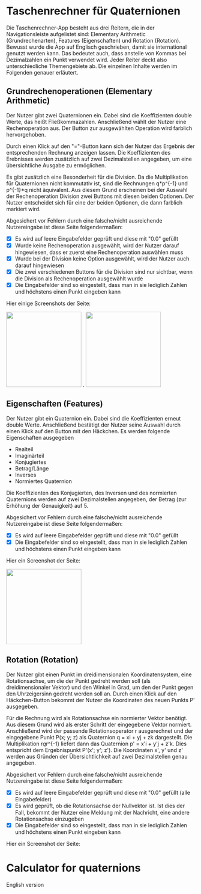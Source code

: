 # Taschenrechner für Quaternionen 
Die Taschenrechner-App besteht aus drei Reitern, die in der Navigationsleiste aufgelistet sind: Elementary Arithmetic (Grundrechenarten), Features (Eigenschaften) und Rotation (Rotation). Bewusst wurde die App auf Englisch geschrieben, damit sie international genutzt werden kann. Das bedeutet auch, dass anstelle von Kommas bei Dezimalzahlen ein Punkt verwendet wird. Jeder Reiter deckt also unterschiedliche Themengebiete ab. Die einzelnen Inhalte werden im Folgenden genauer erläutert.
## Grundrechenoperationen (Elementary Arithmetic) 
Der Nutzer gibt zwei Quaternionen ein. Dabei sind die Koeffizienten double Werte, das heißt Fließkommazahlen. 
Anschließend wählt der Nutzer eine Rechenoperation aus. Der Button zur ausgewählten Operation wird farblich hervorgehoben. 

Durch einen Klick auf den "="-Button kann sich der Nutzer das Ergebnis der entsprechenden Rechnung anzeigen lassen. Die Koeffizienten des Erebnisses werden zusätzlich auf zwei Dezimalstellen angegeben, um eine übersichtliche Ausgabe zu ermöglichen. 

Es gibt zusätzlich eine Besonderheit für die Division. Da die Multiplikation für Quaternionen nicht kommutativ ist, sind die Rechnungen q*p^{-1} und p^{-1}*q nicht äquivalent. Aus diesem Grund erscheinen bei der Auswahl der Rechenoperation Division zwei Buttons mit diesen beiden Optionen. Der Nutzer entscheidet sich für eine der beiden Optionen, die dann farblich markiert wird. 

Abgesichert vor Fehlern durch eine falsche/nicht ausreichende Nutzereingabe ist diese Seite folgendermaßen: 
- [x] Es wird auf leere Eingabefelder geprüft und diese mit "0.0" gefüllt
- [x] Wurde keine Rechenoperation ausgewählt, wird der Nutzer darauf hingewiesen, dass er zuerst eine Rechenoperation auswählen muss 
- [x] Wurde bei der Division keine Option ausgewählt, wird der Nutzer auch darauf hingewiesen
- [x] Die zwei verschiedenen Buttons für die Division sind nur sichtbar, wenn die Division als Rechenoperation ausgewählt wurde
- [x] Die Eingabefelder sind so eingestellt, dass man in sie lediglich Zahlen und höchstens einen Punkt eingeben kann

Hier einige Screenshots der Seite: 

<img src="https://user-images.githubusercontent.com/56199607/92325235-3de63f80-f049-11ea-80d0-57c23dc64987.png" width="200"> .
<img src="https://user-images.githubusercontent.com/56199607/92325372-4b4ff980-f04a-11ea-94d2-30078ac8d7d3.png" width="200">

## Eigenschaften (Features)
Der Nutzer gibt ein Quaternion ein. Dabei sind die Koeffizienten erneut double Werte. Anschließend bestätigt der Nutzer seine Auswahl durch einen Klick auf den Button mit den Häckchen. 
Es werden folgende Eigenschaften ausgegeben 
- Realteil 
- Imaginärteil 
- Konjugiertes 
- Betrag/Länge
- Inverses 
- Normiertes Quaternion

Die Koeffizienten des Konjugierten, des Inversen und des normierten Quaternions werden auf zwei Dezimalstellen angegeben, der Betrag (zur Erhöhung der Genauigkeit) auf 5. 

Abgesichert vor Fehlern durch eine falsche/nicht ausreichende Nutzereingabe ist diese Seite folgendermaßen:
- [x] Es wird auf leere Eingabefelder geprüft und diese mit "0.0" gefüllt
- [x] Die Eingabefelder sind so eingestellt, dass man in sie lediglich Zahlen und höchstens einen Punkt eingeben kann

Hier ein Screenshot der Seite:

<img src="https://user-images.githubusercontent.com/56199607/92325919-7e948780-f04e-11ea-9062-182f6ba7e9b1.png" width="200">

## Rotation (Rotation) 
Der Nutzer gibt einen Punkt im dreidimensionalen Koordinatensystem, eine Rotationsachse, um die der Punkt gedreht werden soll (als dreidimensionaler Vektor) und den Winkel in Grad, um den der Punkt gegen den Uhrzeigersinn gedreht werden soll an. Durch einen Klick auf den Häckchen-Button bekommt der Nutzer die Koordinaten des neuen Punkts P' ausgegeben. 

Für die Rechnung wird als Rotationsachse ein normierter Vektor benötigt. Aus diesem Grund wird als erster Schritt der eingegebene Vektor normiert. Anschließend wird der passende Rotationsoperator r ausgerechnet und der eingegebene Punkt P(x; y; z) als Quaternion q = xi + yj + zk dargestellt. Die Multiplikation r*q*r^{-1} liefert dann das Quaternion p' = x'i + y'j + z'k. Dies entspricht dem Ergebnispunkt P'(x'; y'; z'). Die Koordinaten x', y' und z' werden aus Gründen der Übersichtlichkeit auf zwei Dezimalstellen genau angegeben. 

Abgesichert vor Fehlern durch eine falsche/nicht ausreichende Nutzereingabe ist diese Seite folgendermaßen:
- [x] Es wird auf leere Eingabefelder geprüft und diese mit "0.0" gefüllt (alle Eingabefelder)
- [x] Es wird geprüft, ob die Rotationsachse der Nullvektor ist. Ist dies der Fall, bekommt der Nutzer eine Meldung mit der Nachricht, eine andere Rotationsachse einzugeben
- [x] Die Eingabefelder sind so eingestellt, dass man in sie lediglich Zahlen und höchstens einen Punkt eingeben kann

Hier ein Screenshot der Seite:


# Calculator for quaternions
English version

